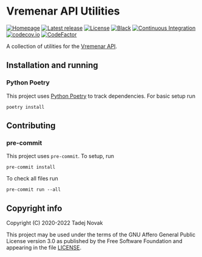 # Vremenar API Utilities

[![Homepage][web-img]][web] [![Latest release][release-img]][release]
[![License][license-img]][license] [![Black][black-img]][black]
[![Continuous Integration][ci-img]][ci]
[![codecov.io][codecov-img]][codecov] [![CodeFactor][codefactor-img]][codefactor]

A collection of utilities for the [Vremenar API](https://github.com/ntadej/Vremenar-API).

## Installation and running

### Python Poetry

This project uses [Python Poetry](https://python-poetry.org) to track dependencies. For basic setup run

```shell
poetry install
```

## Contributing

### pre-commit

This project uses `pre-commit`. To setup, run

```shell
pre-commit install
```

To check all files run

```shell
pre-commit run --all
```

## Copyright info

Copyright (C) 2020-2022 Tadej Novak

This project may be used under the terms of the
GNU Affero General Public License version 3.0 as published by the
Free Software Foundation and appearing in the file [LICENSE](LICENSE).

[web]: https://vremenar.tano.si
[release]: https://github.com/ntadej/Vremenar-Utils/releases/latest
[license]: https://github.com/ntadej/Vremenar-Utils/blob/main/LICENSE
[ci]: https://github.com/ntadej/Vremenar-Utils/actions
[black]: https://github.com/psf/black
[codecov]: https://codecov.io/github/ntadej/Vremenar-Utils?branch=main
[codefactor]: https://www.codefactor.io/repository/github/ntadej/vremenar-utils
[web-img]: https://img.shields.io/badge/web-vremenar.tano.si-yellow.svg
[release-img]: https://img.shields.io/github/release/ntadej/Vremenar-Utils.svg
[license-img]: https://img.shields.io/github/license/ntadej/Vremenar-Utils.svg
[ci-img]: https://github.com/ntadej/Vremenar-Utils/workflows/Continuous%20Integration/badge.svg
[black-img]: https://img.shields.io/badge/code%20style-black-000000.svg
[codecov-img]: https://codecov.io/github/ntadej/Vremenar-Utils/coverage.svg?branch=main
[codefactor-img]: https://www.codefactor.io/repository/github/ntadej/vremenar-utils/badge
